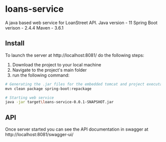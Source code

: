 # loans-service

A java based web service for LoanStreet API.
Java version - 11
Spring Boot verison - 2.4.4
Maven - 3.6.1

## Install
To launch the server at http://localhost:8081/ do the following steps:
1. Download the project to your local machine
2. Navigate to the project's main folder
3. run the following command:
```bash
# Generating the .jar files for the embedded tomcat and project executable
mvn clean package spring-boot:repackage

# Starting web service
java -jar target\loans-service-0.0.1-SNAPSHOT.jar
```

## API
Once server started you can see the API documentation in swagger at http://localhost:8081/swagger-ui/

